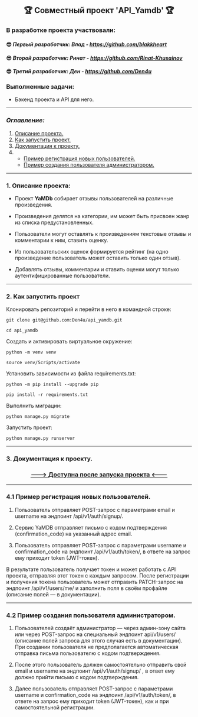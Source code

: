 ## <p align="center"> :trophy:  Совместный проект 'API_Yamdb' :trophy: </p>

### В разработке проекта участвовали: <br>

#### :sunglasses: *Первый разработчик: Влад - https://github.com/blakkheart* <br>
#### :sunglasses: *Второй разработчик: Ринат - https://github.com/Rinat-Khusainov*  <br>
#### :sunglasses: *Третий разработчик: Ден -  https://github.com/Den4u*  <br>


### Выполненные задачи: 
 - Бэкенд проекта и API для него.
---
### *Оглавление:* 
1. [Описание проекта.](#title1)
2. [Как запустить проект.](#title2)
3. [Документация к проекту.](#title3)
4.  - [Пример регистрация новых пользователей.](#title4) 
    - [Пример cоздания пользователя администратором.](#title5)
---


### 1. <a id="title1">Описание проекта:</a>
- Проект **YaMDb** собирает отзывы пользователей на различные произведения.

- Произведения делятся на категории, им может быть присвоен жанр из списка предустановленных.

- Пользователи могут оставлять к произведениям текстовые отзывы и комментарии к ним, ставить оценку.

- Из пользовательских оценок формируется рейтинг (на одно произведение пользователь может оставить только один отзыв).

- Добавлять отзывы, комментарии и ставить оценки могут только аутентифицированные пользователи.

---
### 2. <a id="title2">Как запустить проект</a>

Клонировать репозиторий и перейти в него в командной строке:

```
git clone git@github.com:Den4u/api_yamdb.git
```

```
cd api_yamdb
```

Cоздать и активировать виртуальное окружение:

```
python -m venv venv
```

```
source venv/Scripts/activate
```

Установить зависимости из файла requirements.txt:

```
python -m pip install --upgrade pip
```

```
pip install -r requirements.txt
```

Выполнить миграции:

```
python manage.py migrate
```

Запустить проект:

```
python manage.py runserver
```

---
### 3. <a id="title3">Документация к проекту. </a>
###  <p align="center"> [---> Доступна после запуска проекта <---](http://127.0.0.1:8000/redoc/) </p>
---

### 4.1  <a id="title4">Пример регистрация новых пользователей.</a>

1. Пользователь отправляет POST-запрос с параметрами email и username на эндпоинт /api/v1/auth/signup/.

2. Сервис YaMDB отправляет письмо с кодом подтверждения (confirmation_code) на указанный адрес email.

3. Пользователь отправляет POST-запрос с параметрами username и confirmation_code на эндпоинт /api/v1/auth/token/, в ответе на запрос ему приходит token (JWT-токен).


В результате пользователь получает токен и может работать с API проекта, отправляя этот токен с каждым запросом. 
После регистрации и получения токена пользователь может отправить PATCH-запрос на эндпоинт /api/v1/users/me/ и заполнить поля в своём профайле (описание полей — в документации).

---
### 4.2 <a id="title5">Пример cоздания пользователя администратором.</a>

1. Пользователей создаёт администратор — через админ-зону сайта или через POST-запрос на специальный эндпоинт api/v1/users/ (описание полей запроса для этого случая есть в документации). При создании пользователя не предполагается автоматическая отправка письма пользователю с кодом подтверждения. 


2. После этого пользователь должен самостоятельно отправить свой email и username на эндпоинт /api/v1/auth/signup/ , в ответ ему должно прийти письмо с кодом подтверждения.


3. Далее пользователь отправляет POST-запрос с параметрами username и confirmation_code на эндпоинт /api/v1/auth/token/, в ответе на запрос ему приходит token (JWT-токен), как и при самостоятельной регистрации.